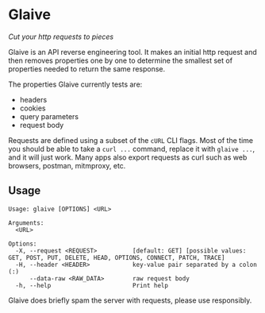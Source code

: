 # Glaive

*Cut your http requests to pieces*

Glaive is an API reverse engineering tool. It makes an initial http request and then removes properties one by one to determine the smallest set of properties needed to return the same response.

The properties Glaive currently tests are:
- headers
- cookies
- query parameters
- request body

Requests are defined using a subset of the `cURL` CLI flags. Most of the time you should be able to take a `curl ...` command, replace it with `glaive ...`, and it will just work. Many apps also export requests as curl such as web browsers, postman, mitmproxy, etc.

## Usage

```
Usage: glaive [OPTIONS] <URL>

Arguments:
  <URL>

Options:
  -X, --request <REQUEST>          [default: GET] [possible values: GET, POST, PUT, DELETE, HEAD, OPTIONS, CONNECT, PATCH, TRACE]
  -H, --header <HEADER>            key-value pair separated by a colon (:)
      --data-raw <RAW_DATA>        raw request body
  -h, --help                       Print help
```

Glaive does briefly spam the server with requests, please use responsibly.
